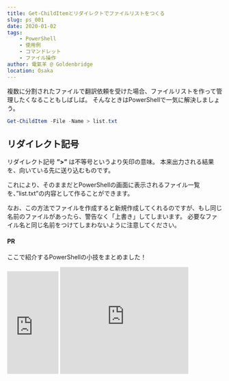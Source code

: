 ```yaml
---
title: Get-ChildItemとリダイレクトでファイルリストをつくる
slug: ps_001
date: 2020-01-02
tags: 
    - PowerShell
    - 使用例
    - コマンドレット
    - ファイル操作
author: 電氣羊 @ Goldenbridge
location: Osaka
---
```


複数に分割されたファイルで翻訳依頼を受けた場合、ファイルリストを作って管理したくなることもしばしば。
そんなときはPowerShellで一気に解決しましょう。

```powershell
Get-ChildItem -File -Name > list.txt
```

## リダイレクト記号
リダイレクト記号 **”>”** は不等号というより矢印の意味。
本来出力される結果を、向いている先に送り込むものです。

これにより、そのままだとPowerShellの画面に表示されるファイル一覧を、”list.txt”の内容として作ることができます。

なお、この方法でファイルを作成すると新規作成してくれるのですが、もし同じ名前のファイルがあったら、警告なく「上書き」してしまいます。
必要なファイル名と同じ名前をつけてしまわないように注意してください。

#### PR
ここで紹介するPowerShellの小技をまとめました！

<iframe style="width:120px;height:240px;" marginwidth="0" marginheight="0" scrolling="no" frameborder="0" src="https://rcm-fe.amazon-adsystem.com/e/cm?ref=qf_sp_asin_til&t=goldenbridg09-22&m=amazon&o=9&p=8&l=as1&IS1=1&detail=1&asins=B082VRMNXV&linkId=ebdec427fc8abb893ab395a7477eb814&bc1=000000&lt1=_blank&fc1=333333&lc1=0066c0&bg1=ffffff&f=ifr">
</iframe>
<iframe src="https://rcm-fe.amazon-adsystem.com/e/cm?o=9&p=12&l=ur1&category=audible&banner=04TW4TSNDNB96FMCBT82&f=ifr&linkID=faa8bbe97dd893a353431f67f901efd3&t=goldenbridg09-22&tracking_id=goldenbridg09-22" width="300" height="250" scrolling="no" border="0" marginwidth="0" style="border:none;" frameborder="0"></iframe>

<link-to></link-to>